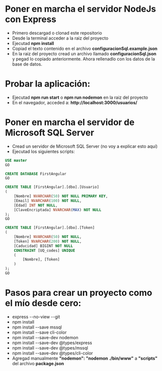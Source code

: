 Poner en marcha el servidor NodeJs con Express
==============================================
- Primero descargad o clonad este repositorio
- Desde la terminal acceder a la raiz del proyecto
- Ejecutad **npm install**
- Copiad el texto contenido en el archivo **configuracionSql.example.json**
- En la raiz del proyecto cread un archivo llamado **configuracionSql.json** y pegad lo copiado anteriormente. 
Ahora rellenadlo con los datos de la base de datos.

Probar la aplicación:
===============
- Ejecutad **npm run start** o **npm run nodemon** en la raiz del proyecto
- En el navegador, acceded a: **http://localhost:3000/usuarios/**

Poner en marcha el servidor de Microsoft SQL Server
===========
- Cread un servidor de Microsoft SQL Server (no voy a explicar esto aquí)
- Ejecutad los siguientes scripts:
```sql
USE master
GO

CREATE DATABASE FirstAngular
GO

CREATE TABLE [FirstAngular].[dbo].[Usuario]
(
    [Nombre] NVARCHAR(50) NOT NULL PRIMARY KEY,
    [Email] NVARCHAR(100) NOT NULL,
    [Edad] INT NOT NULL,
    [ClaveEncriptada] NVARCHAR(MAX) NOT NULL
);
GO

CREATE TABLE [FirstAngular].[dbo].[Token]
(
    [Nombre] NVARCHAR(50) NOT NULL,
    [Token] NVARCHAR(200) NOT NULL,
    [Caducidad] BIGINT NOT NULL
    CONSTRAINT [UQ_codes] UNIQUE
    (
        [Nombre], [Token]
    )
);
GO
```
Pasos para crear un proyecto como el mío desde cero:
===================================
- express --no-view --git
- npm install
- npm install --save mssql
- npm install --save cli-color
- npm install --save-dev nodemon
- npm install --save-dev @types/express
- npm install --save-dev @types/mssql
- npm install --save-dev @types/cli-color 
- Agregad manualmente **"nodemon": "nodemon ./bin/www"** a 
**"scripts"** del archivo **package.json**